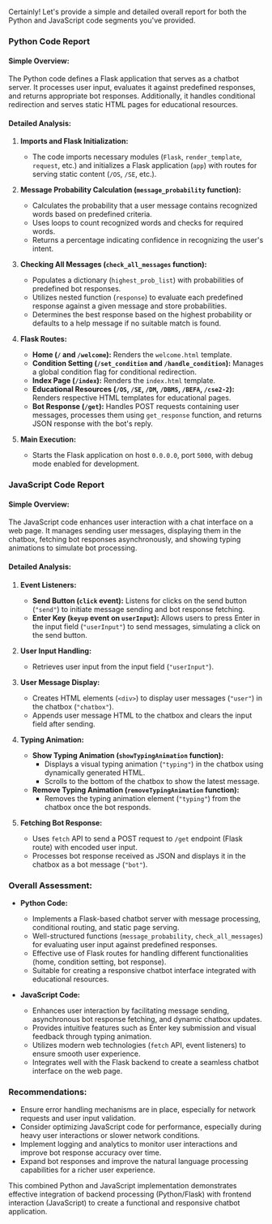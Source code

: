 Certainly! Let's provide a simple and detailed overall report for both the Python and JavaScript code segments you've provided.

### Python Code Report

#### Simple Overview:
The Python code defines a Flask application that serves as a chatbot server. It processes user input, evaluates it against predefined responses, and returns appropriate bot responses. Additionally, it handles conditional redirection and serves static HTML pages for educational resources.

#### Detailed Analysis:

1. **Imports and Flask Initialization:**
   - The code imports necessary modules (`Flask`, `render_template`, `request`, etc.) and initializes a Flask application (`app`) with routes for serving static content (`/OS`, `/SE`, etc.).

2. **Message Probability Calculation (`message_probability` function):**
   - Calculates the probability that a user message contains recognized words based on predefined criteria.
   - Uses loops to count recognized words and checks for required words.
   - Returns a percentage indicating confidence in recognizing the user's intent.

3. **Checking All Messages (`check_all_messages` function):**
   - Populates a dictionary (`highest_prob_list`) with probabilities of predefined bot responses.
   - Utilizes nested function (`response`) to evaluate each predefined response against a given message and store probabilities.
   - Determines the best response based on the highest probability or defaults to a help message if no suitable match is found.

4. **Flask Routes:**
   - **Home (`/` and `/welcome`):** Renders the `welcome.html` template.
   - **Condition Setting (`/set_condition` and `/handle_condition`):** Manages a global condition flag for conditional redirection.
   - **Index Page (`/index`):** Renders the `index.html` template.
   - **Educational Resources (`/OS`, `/SE`, `/DM`, `/DBMS`, `/BEFA`, `/cse2-2`):** Renders respective HTML templates for educational pages.
   - **Bot Response (`/get`):** Handles POST requests containing user messages, processes them using `get_response` function, and returns JSON response with the bot's reply.

5. **Main Execution:**
   - Starts the Flask application on host `0.0.0.0`, port `5000`, with debug mode enabled for development.

### JavaScript Code Report

#### Simple Overview:
The JavaScript code enhances user interaction with a chat interface on a web page. It manages sending user messages, displaying them in the chatbox, fetching bot responses asynchronously, and showing typing animations to simulate bot processing.

#### Detailed Analysis:

1. **Event Listeners:**
   - **Send Button (`click` event):** Listens for clicks on the send button (`"send"`) to initiate message sending and bot response fetching.
   - **Enter Key (`keyup` event on `userInput`):** Allows users to press Enter in the input field (`"userInput"`) to send messages, simulating a click on the send button.

2. **User Input Handling:**
   - Retrieves user input from the input field (`"userInput"`).

3. **User Message Display:**
   - Creates HTML elements (`<div>`) to display user messages (`"user"`) in the chatbox (`"chatbox"`).
   - Appends user message HTML to the chatbox and clears the input field after sending.

4. **Typing Animation:**
   - **Show Typing Animation (`showTypingAnimation` function):**
     - Displays a visual typing animation (`"typing"`) in the chatbox using dynamically generated HTML.
     - Scrolls to the bottom of the chatbox to show the latest message.
   - **Remove Typing Animation (`removeTypingAnimation` function):**
     - Removes the typing animation element (`"typing"`) from the chatbox once the bot responds.

5. **Fetching Bot Response:**
   - Uses `fetch` API to send a POST request to `/get` endpoint (Flask route) with encoded user input.
   - Processes bot response received as JSON and displays it in the chatbox as a bot message (`"bot"`).

### Overall Assessment:

- **Python Code:**
  - Implements a Flask-based chatbot server with message processing, conditional routing, and static page serving.
  - Well-structured functions (`message_probability`, `check_all_messages`) for evaluating user input against predefined responses.
  - Effective use of Flask routes for handling different functionalities (home, condition setting, bot response).
  - Suitable for creating a responsive chatbot interface integrated with educational resources.

- **JavaScript Code:**
  - Enhances user interaction by facilitating message sending, asynchronous bot response fetching, and dynamic chatbox updates.
  - Provides intuitive features such as Enter key submission and visual feedback through typing animation.
  - Utilizes modern web technologies (`fetch` API, event listeners) to ensure smooth user experience.
  - Integrates well with the Flask backend to create a seamless chatbot interface on the web page.

### Recommendations:

- Ensure error handling mechanisms are in place, especially for network requests and user input validation.
- Consider optimizing JavaScript code for performance, especially during heavy user interactions or slower network conditions.
- Implement logging and analytics to monitor user interactions and improve bot response accuracy over time.
- Expand bot responses and improve the natural language processing capabilities for a richer user experience.

This combined Python and JavaScript implementation demonstrates effective integration of backend processing (Python/Flask) with frontend interaction (JavaScript) to create a functional and responsive chatbot application.
